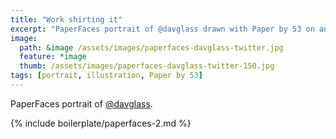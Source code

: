 ```yaml
---
title: "Work shirting it"
excerpt: "PaperFaces portrait of @davglass drawn with Paper by 53 on an iPad."
image: 
  path: &image /assets/images/paperfaces-davglass-twitter.jpg 
  feature: *image
  thumb: /assets/images/paperfaces-davglass-twitter-150.jpg
tags: [portrait, illustration, Paper by 53]
---
```


PaperFaces portrait of [@davglass](http://twitter.com/davglass).

{% include boilerplate/paperfaces-2.md %}
